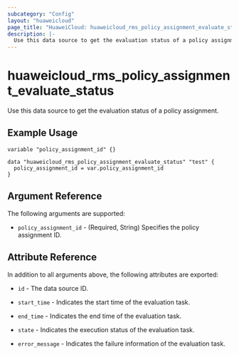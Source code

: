 ```yaml
---
subcategory: "Config"
layout: "huaweicloud"
page_title: "HuaweiCloud: huaweicloud_rms_policy_assignment_evaluate_status"
description: |-
  Use this data source to get the evaluation status of a policy assignment.
---
```


# huaweicloud_rms_policy_assignment_evaluate_status

Use this data source to get the evaluation status of a policy assignment.

## Example Usage

```hcl
variable "policy_assignment_id" {}

data "huaweicloud_rms_policy_assignment_evaluate_status" "test" {
  policy_assignment_id = var.policy_assignment_id
}
```

## Argument Reference

The following arguments are supported:

* `policy_assignment_id` - (Required, String) Specifies the policy assignment ID.

## Attribute Reference

In addition to all arguments above, the following attributes are exported:

* `id` - The data source ID.

* `start_time` - Indicates the start time of the evaluation task.

* `end_time` - Indicates the end time of the evaluation task.

* `state` - Indicates the execution status of the evaluation task.

* `error_message` - Indicates the failure information of the evaluation task.
